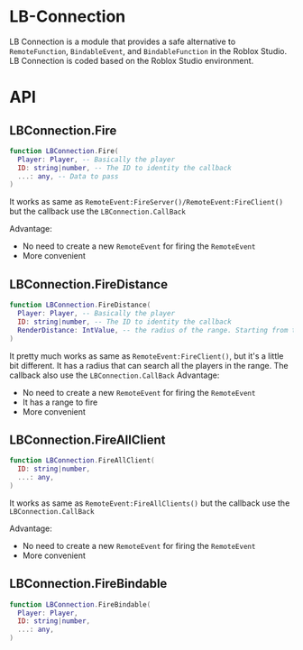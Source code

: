 # LB-Connection
  LB Connection is a module that provides a safe alternative to `RemoteFunction`, `BindableEvent`, and `BindableFunction` in the Roblox Studio. LB Connection is coded based on the Roblox Studio environment.
  
# API
## LBConnection.Fire
```lua
function LBConnection.Fire(
  Player: Player, -- Basically the player
  ID: string|number, -- The ID to identity the callback
  ...: any, -- Data to pass
)
```
It works as same as `RemoteEvent:FireServer()/RemoteEvent:FireClient()` but the callback use the `LBConnection.CallBack`

Advantage:
- No need to create a new `RemoteEvent` for firing the `RemoteEvent`
- More convenient

## LBConnection.FireDistance
```lua
function LBConnection.FireDistance(
  Player: Player, -- Basically the player
  ID: string|number, -- The ID to identity the callback
  RenderDistance: IntValue, -- the radius of the range. Starting from the player you passed as the first parameter. Default is 20
)
```
It pretty much works as same as `RemoteEvent:FireClient()`, but it's a little bit different. It has a radius that can search all the players in the range. The callback also use the `LBConnection.CallBack`
Advantage:
- No need to create a new `RemoteEvent` for firing the `RemoteEvent`
- It has a range to fire
- More convenient

## LBConnection.FireAllClient
```lua
function LBConnection.FireAllClient(
  ID: string|number,
  ...: any,
)
```
It works as same as `RemoteEvent:FireAllClients()` but the callback use the `LBConnection.CallBack`

Advantage:
- No need to create a new `RemoteEvent` for firing the `RemoteEvent`
- More convenient

## LBConnection.FireBindable
```lua
function LBConnection.FireBindable(
  Player: Player,
  ID: string|number,
  ...: any,
)
```
